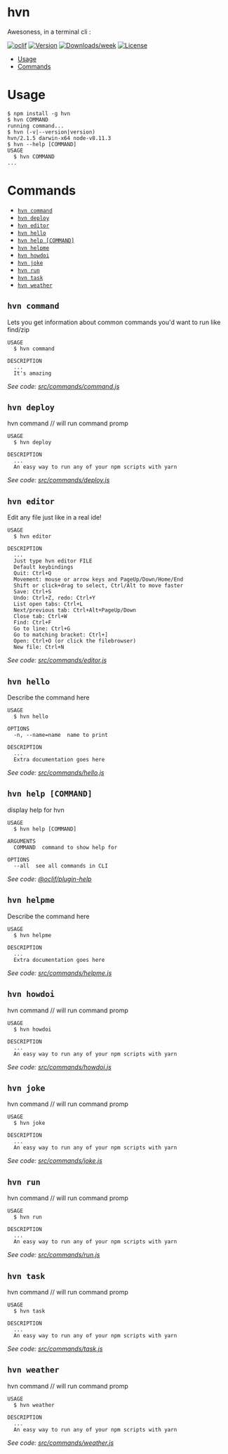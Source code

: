 hvn
===

Awesoness, in a terminal cli :

[![oclif](https://img.shields.io/badge/cli-oclif-brightgreen.svg)](https://oclif.io)
[![Version](https://img.shields.io/npm/v/rad.svg)](https://npmjs.org/package/rad)
[![Downloads/week](https://img.shields.io/npm/dw/rad.svg)](https://npmjs.org/package/rad)
[![License](https://img.shields.io/npm/l/rad.svg)](https://github.com/agrublev/hvn/blob/master/package.json)

<!-- toc -->
* [Usage](#usage)
* [Commands](#commands)
<!-- tocstop -->
# Usage
<!-- usage -->
```sh-session
$ npm install -g hvn
$ hvn COMMAND
running command...
$ hvn (-v|--version|version)
hvn/2.1.5 darwin-x64 node-v8.11.3
$ hvn --help [COMMAND]
USAGE
  $ hvn COMMAND
...
```
<!-- usagestop -->
# Commands
<!-- commands -->
* [`hvn command`](#hvn-command)
* [`hvn deploy`](#hvn-deploy)
* [`hvn editor`](#hvn-editor)
* [`hvn hello`](#hvn-hello)
* [`hvn help [COMMAND]`](#hvn-help-command)
* [`hvn helpme`](#hvn-helpme)
* [`hvn howdoi`](#hvn-howdoi)
* [`hvn joke`](#hvn-joke)
* [`hvn run`](#hvn-run)
* [`hvn task`](#hvn-task)
* [`hvn weather`](#hvn-weather)

## `hvn command`

Lets you get information about common commands you'd want to run like find/zip

```
USAGE
  $ hvn command

DESCRIPTION
  ...
  It's amazing
```

_See code: [src/commands/command.js](https://github.com/agrublev/hvn/blob/v2.1.5/src/commands/command.js)_

## `hvn deploy`

hvn command // will run command promp

```
USAGE
  $ hvn deploy

DESCRIPTION
  ...
  An easy way to run any of your npm scripts with yarn
```

_See code: [src/commands/deploy.js](https://github.com/agrublev/hvn/blob/v2.1.5/src/commands/deploy.js)_

## `hvn editor`

Edit any file just like in a real ide!

```
USAGE
  $ hvn editor

DESCRIPTION
  ...
  Just type hvn editor FILE
  Default keybindings
  Quit: Ctrl+Q
  Movement: mouse or arrow keys and PageUp/Down/Home/End
  Shift or click+drag to select, Ctrl/Alt to move faster
  Save: Ctrl+S
  Undo: Ctrl+Z, redo: Ctrl+Y
  List open tabs: Ctrl+L
  Next/previous tab: Ctrl+Alt+PageUp/Down
  Close tab: Ctrl+W
  Find: Ctrl+F
  Go to line: Ctrl+G
  Go to matching bracket: Ctrl+]
  Open: Ctrl+O (or click the filebrowser)
  New file: Ctrl+N
```

_See code: [src/commands/editor.js](https://github.com/agrublev/hvn/blob/v2.1.5/src/commands/editor.js)_

## `hvn hello`

Describe the command here

```
USAGE
  $ hvn hello

OPTIONS
  -n, --name=name  name to print

DESCRIPTION
  ...
  Extra documentation goes here
```

_See code: [src/commands/hello.js](https://github.com/agrublev/hvn/blob/v2.1.5/src/commands/hello.js)_

## `hvn help [COMMAND]`

display help for hvn

```
USAGE
  $ hvn help [COMMAND]

ARGUMENTS
  COMMAND  command to show help for

OPTIONS
  --all  see all commands in CLI
```

_See code: [@oclif/plugin-help](https://github.com/oclif/plugin-help/blob/v2.1.4/src/commands/help.ts)_

## `hvn helpme`

Describe the command here

```
USAGE
  $ hvn helpme

DESCRIPTION
  ...
  Extra documentation goes here
```

_See code: [src/commands/helpme.js](https://github.com/agrublev/hvn/blob/v2.1.5/src/commands/helpme.js)_

## `hvn howdoi`

hvn command // will run command promp

```
USAGE
  $ hvn howdoi

DESCRIPTION
  ...
  An easy way to run any of your npm scripts with yarn
```

_See code: [src/commands/howdoi.js](https://github.com/agrublev/hvn/blob/v2.1.5/src/commands/howdoi.js)_

## `hvn joke`

hvn command // will run command promp

```
USAGE
  $ hvn joke

DESCRIPTION
  ...
  An easy way to run any of your npm scripts with yarn
```

_See code: [src/commands/joke.js](https://github.com/agrublev/hvn/blob/v2.1.5/src/commands/joke.js)_

## `hvn run`

hvn command // will run command promp

```
USAGE
  $ hvn run

DESCRIPTION
  ...
  An easy way to run any of your npm scripts with yarn
```

_See code: [src/commands/run.js](https://github.com/agrublev/hvn/blob/v2.1.5/src/commands/run.js)_

## `hvn task`

hvn command // will run command promp

```
USAGE
  $ hvn task

DESCRIPTION
  ...
  An easy way to run any of your npm scripts with yarn
```

_See code: [src/commands/task.js](https://github.com/agrublev/hvn/blob/v2.1.5/src/commands/task.js)_

## `hvn weather`

hvn command // will run command promp

```
USAGE
  $ hvn weather

DESCRIPTION
  ...
  An easy way to run any of your npm scripts with yarn
```

_See code: [src/commands/weather.js](https://github.com/agrublev/hvn/blob/v2.1.5/src/commands/weather.js)_
<!-- commandsstop -->

